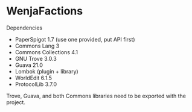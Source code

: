 # WenjaFactions

Dependencies
- PaperSpigot 1.7 (use one provided, put API first)
- Commons Lang 3
- Commons Collections 4.1
- GNU Trove 3.0.3
- Guava 21.0
- Lombok (plugin + library)
- WorldEdit 6.1.5
- ProtocolLib 3.7.0

Trove, Guava, and both Commons libraries need to be exported with the project.
